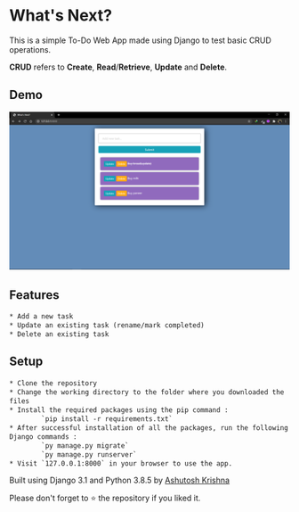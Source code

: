 # What's Next?

This is a simple To-Do Web App made using Django to test basic CRUD operations.

**CRUD** refers to **Create**, **Read**/**Retrieve**, **Update** and **Delete**.

## Demo

![What's Next? Demo](https://github.com/ashutoshkrris/WhatsNext/blob/master/whatsnext.png)

## Features

    * Add a new task
    * Update an existing task (rename/mark completed)
    * Delete an existing task

## Setup

    * Clone the repository
    * Change the working directory to the folder where you downloaded the files
    * Install the required packages using the pip command :
            `pip install -r requirements.txt`
    * After successful installation of all the packages, run the following Django commands :
            `py manage.py migrate`
            `py manage.py runserver`
    * Visit `127.0.0.1:8000` in your browser to use the app.

Built using Django 3.1 and Python 3.8.5 by [Ashutosh Krishna](http://ashutoshkrris.herokuapp.com)

Please don't forget to ⭐ the repository if you liked it.
